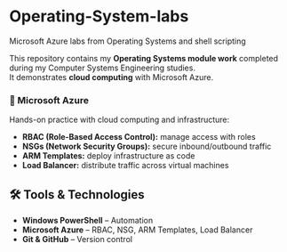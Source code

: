 # Operating-System-labs
Microsoft Azure labs from Operating Systems and shell scripting 

This repository contains my **Operating Systems module work** completed during my Computer Systems Engineering studies.  
It demonstrates  **cloud computing** with Microsoft Azure.

### 🔹 Microsoft Azure


Hands-on practice with cloud computing and infrastructure:  
- **RBAC (Role-Based Access Control):** manage access with roles  
- **NSGs (Network Security Groups):** secure inbound/outbound traffic  
- **ARM Templates:** deploy infrastructure as code  
- **Load Balancer:** distribute traffic across virtual machines

  
## 🛠 Tools & Technologies

- **Windows PowerShell** – Automation  
- **Microsoft Azure** – RBAC, NSG, ARM Templates, Load Balancer  
- **Git & GitHub** – Version control 
